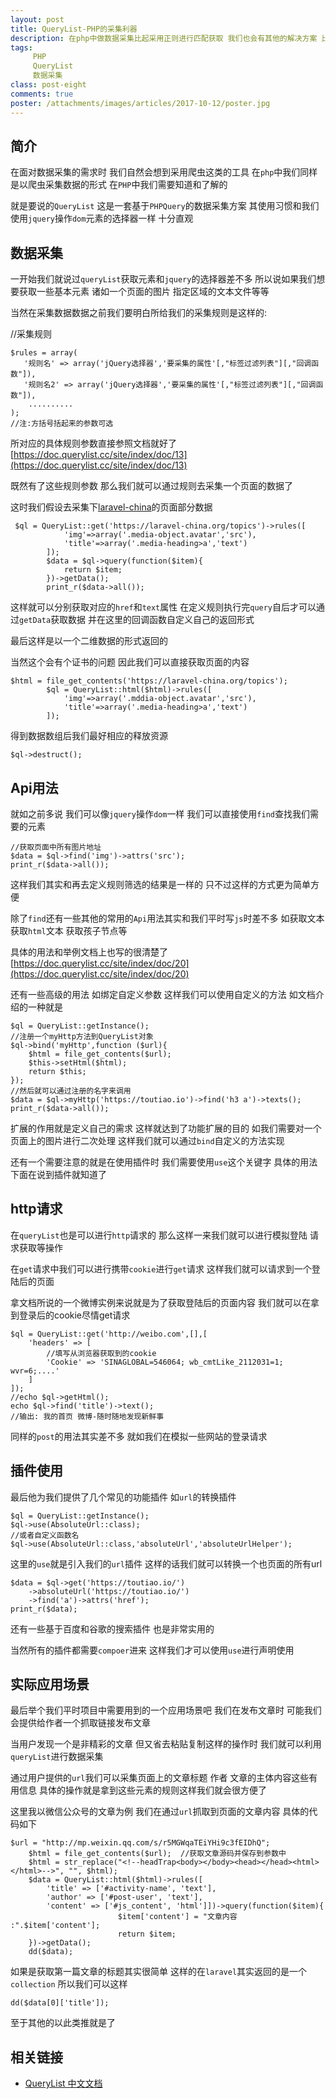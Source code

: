 ```yaml
---
layout: post
title: QueryList-PHP的采集利器
description: 在php中做数据采集比起采用正则进行匹配获取 我们也会有其他的解决方案 比如说今天要说的基于PHPQuery的PHP采集利器QueryList
tags:
     PHP
     QueryList
     数据采集
class: post-eight
comments: true
poster: /attachments/images/articles/2017-10-12/poster.jpg
---
```


## 简介
在面对数据采集的需求时   我们自然会想到采用爬虫这类的工具 在`php`中我们同样是以爬虫采集数据的形式  在`PHP`中我们需要知道和了解的

就是要说的`QueryList` 这是一套基于`PHPQuery`的数据采集方案 其使用习惯和我们使用`jquery`操作`dom`元素的选择器一样  十分直观

## 数据采集
一开始我们就说过`queryList`获取元素和`jquery`的选择器差不多  所以说如果我们想要获取一些基本元素  诸如一个页面的图片 指定区域的文本文件等等

当然在采集数据数据之前我们要明白所给我们的采集规则是这样的:

//采集规则

```text
$rules = array(
   '规则名' => array('jQuery选择器','要采集的属性'[,"标签过滤列表"][,"回调函数"]),
   '规则名2' => array('jQuery选择器','要采集的属性'[,"标签过滤列表"][,"回调函数"]),
    ..........
);
//注:方括号括起来的参数可选
```

所对应的具体规则参数直接参照文档就好了  [https://doc.querylist.cc/site/index/doc/13](https://doc.querylist.cc/site/index/doc/13)

既然有了这些规则参数  那么我们就可以通过规则去采集一个页面的数据了

这时我们假设去采集下[laravel-china](https://laravel-china.org/topics)的页面部分数据

```text
 $ql = QueryList::get('https://laravel-china.org/topics')->rules([
            'img'=>array('.media-object.avatar','src'),
            'title'=>array('.media-heading>a','text')
        ]);
        $data = $ql->query(function($item){
            return $item;
        })->getData();
        print_r($data->all());
```

这样就可以分别获取对应的`href`和`text`属性  在定义规则执行完`query`自后才可以通过`getData`获取数据 并在这里的回调函数自定义自己的返回形式

最后这样是以一个二维数据的形式返回的 

当然这个会有个证书的问题 因此我们可以直接获取页面的内容

```text
$html = file_get_contents('https://laravel-china.org/topics');
        $ql = QueryList::html($html)->rules([
            'img'=>array('.mddia-object.avatar','src'),
            'title'=>array('.media-heading>a','text')
        ]);
```

得到数据数组后我们最好相应的释放资源

```text
$ql->destruct();
```

## Api用法
就如之前多说  我们可以像`jquery`操作`dom`一样  我们可以直接使用`find`查找我们需要的元素

```text
//获取页面中所有图片地址
$data = $ql->find('img')->attrs('src');
print_r($data->all());
```

这样我们其实和再去定义规则筛选的结果是一样的  只不过这样的方式更为简单方便

除了`find`还有一些其他的常用的`Api`用法其实和我们平时写`js`时差不多  如获取文本 获取`html`文本 获取孩子节点等

具体的用法和举例文档上也写的很清楚了 [https://doc.querylist.cc/site/index/doc/20](https://doc.querylist.cc/site/index/doc/20)

还有一些高级的用法  如绑定自定义参数  这样我们可以使用自定义的方法 如文档介绍的一种就是

```text
$ql = QueryList::getInstance();
//注册一个myHttp方法到QueryList对象
$ql->bind('myHttp',function ($url){
    $html = file_get_contents($url);
    $this->setHtml($html);
    return $this;
});
//然后就可以通过注册的名字来调用
$data = $ql->myHttp('https://toutiao.io')->find('h3 a')->texts();
print_r($data->all());
```

扩展的作用就是定义自己的需求  这样就达到了功能扩展的目的  如我们需要对一个页面上的图片进行二次处理 这样我们就可以通过`bind`自定义的方法实现

还有一个需要注意的就是在使用插件时  我们需要使用`use`这个关键字  具体的用法下面在说到插件就知道了

## http请求
在`queryList`也是可以进行`http`请求的  那么这样一来我们就可以进行模拟登陆 请求获取等操作

在`get`请求中我们可以进行携带`cookie`进行`get`请求 这样我们就可以请求到一个登陆后的页面

拿文档所说的一个微博实例来说就是为了获取登陆后的页面内容 我们就可以在拿到登录后的cookie尽情get请求

```text
$ql = QueryList::get('http://weibo.com',[],[
    'headers' => [
        //填写从浏览器获取到的cookie
        'Cookie' => 'SINAGLOBAL=546064; wb_cmtLike_2112031=1; wvr=6;....'
    ]
]);
//echo $ql->getHtml();
echo $ql->find('title')->text();
//输出: 我的首页 微博-随时随地发现新鲜事
```

同样的`post`的用法其实差不多  就如我们在模拟一些网站的登录请求

## 插件使用
最后他为我们提供了几个常见的功能插件 如`url`的转换插件

```text
$ql = QueryList::getInstance();
$ql->use(AbsoluteUrl::class);
//或者自定义函数名
$ql->use(AbsoluteUrl::class,'absoluteUrl','absoluteUrlHelper');
```

这里的`use`就是引入我们的`url`插件  这样的话我们就可以转换一个也页面的所有url

```text
$data = $ql->get('https://toutiao.io/')
    ->absoluteUrl('https://toutiao.io/')
    ->find('a')->attrs('href');
print_r($data);
```

还有一些基于百度和谷歌的搜索插件  也是非常实用的

当然所有的插件都需要`compoer`进来  这样我们才可以使用`use`进行声明使用

## 实际应用场景
最后举个我们平时项目中需要用到的一个应用场景吧  我们在发布文章时 可能我们会提供给作者一个抓取链接发布文章

当用户发现一个是非精彩的文章 但又省去粘贴复制这样的操作时  我们就可以利用`queryList`进行数据采集 

通过用户提供的`url`我们可以采集页面上的文章标题 作者 文章的主体内容这些有用信息  具体的操作就是拿到这些元素的规则这样我们就会很方便了

这里我以微信公众号的文章为例  我们在通过`url`抓取到页面的文章内容  具体的代码如下

```text
$url = "http://mp.weixin.qq.com/s/r5MGWqaTEiYHi9c3fEIDhQ";
    $html = file_get_contents($url);  //获取文章源码并保存到参数中
    $html = str_replace("<!--headTrap<body></body><head></head><html></html>-->", "", $html);
    $data = QueryList::html($html)->rules([
        'title' => ['#activity-name', 'text'],
        'author' => ['#post-user', 'text'],
        'content' => ['#js_content', 'html']])->query(function($item){
                        $item['content'] = "文章内容 :".$item['content'];
                        return $item;
    })->getData();
    dd($data);
```

如果是获取第一篇文章的标题其实很简单  这样的在`laravel`其实返回的是一个`collection` 所以我们可以这样

```text
dd($data[0]['title']);
```

至于其他的以此类推就是了

## 相关链接
- [QueryList 中文文档](https://doc.querylist.cc/site/index/doc/1)